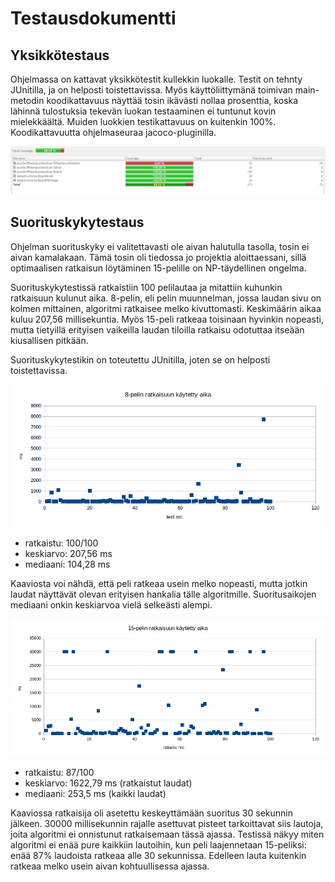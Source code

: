 # Testausdokumentti

## Yksikkötestaus
Ohjelmassa on kattavat yksikkötestit kullekkin luokalle. Testit on tehnty JUnitilla, ja on helposti toistettavissa. Myös käyttöliittymänä toimivan main-metodin koodikattavuus näyttää tosin ikävästi nollaa prosenttia, koska lähinnä tulostuksia tekevän luokan testaaminen ei tuntunut kovin mielekkäältä. Muiden luokkien testikattavuus on kuitenkin 100%. Koodikattavuutta ohjelmaseuraa jacoco-pluginilla.

![code coverage](https://github.com/MWargelin/15-puzzle_solver/blob/master/dokumentaatio/pictures/coverage.png "code coverage")

## Suorituskykytestaus
Ohjelman suorituskyky ei valitettavasti ole aivan halutulla tasolla, tosin ei aivan kamalakaan. Tämä tosin oli tiedossa jo projektia aloittaessani, sillä optimaalisen ratkaisun löytäminen 15-pelille on NP-täydellinen ongelma.

Suorituskykytestissä ratkaistiin 100 pelilautaa ja mitattiin kuhunkin ratkaisuun kulunut aika. 8-pelin, eli pelin muunnelman, jossa laudan sivu on kolmen mittainen, algoritmi ratkaisee melko kivuttomasti. Keskimäärin aikaa kuluu 207,56 millisekuntia. Myös 15-peli ratkeaa toisinaan hyvinkin nopeasti, mutta tietyillä erityisen vaikeilla laudan tiloilla ratkaisu odotuttaa itseään kiusallisen pitkään.

Suorituskykytestikin on toteutettu JUnitilla, joten se on helposti toistettavissa.

![8-pelin suorituskyky](https://github.com/MWargelin/15-puzzle_solver/blob/master/dokumentaatio/pictures/8-peli%20suorituskyky.png "8-pelin suorituskyky")
* ratkaistu: 100/100
* keskiarvo: 207,56 ms
* mediaani: 104,28 ms

Kaaviosta voi nähdä, että peli ratkeaa usein melko nopeasti, mutta jotkin laudat näyttävät olevan erityisen hankalia tälle algoritmille. Suoritusaikojen mediaani onkin keskiarvoa vielä selkeästi alempi.

![15-pelin suorituskyky](https://github.com/MWargelin/15-puzzle_solver/blob/master/dokumentaatio/pictures/15-peli%20suorituskyky.png "15-pelin suorituskyky")
* ratkaistu: 87/100
* keskiarvo: 1622,79 ms (ratkaistut laudat)
* mediaani: 253,5 ms (kaikki laudat)

Kaaviossa ratkaisija oli asetettu keskeyttämään suoritus 30 sekunnin jälkeen. 30000 millisekunnin rajalle asettuvat pisteet tarkoittavat siis lautoja, joita algoritmi ei onnistunut ratkaisemaan tässä ajassa. Testissä näkyy miten algoritmi ei enää pure kaikkiin lautoihin, kun peli laajennetaan 15-peliksi: enää 87% laudoista ratkeaa alle 30 sekunnissa. Edelleen lauta kuitenkin ratkeaa melko usein aivan kohtuullisessa ajassa.
